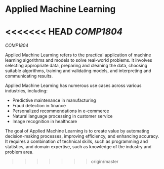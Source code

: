 # Applied Machine Learning
<<<<<<< HEAD
*COMP1804*
=======
*COMP1804*

Applied Machine Learning refers to the practical application of machine learning algorithms and models to solve real-world problems. It involves selecting appropriate data, preparing and cleaning the data, choosing suitable algorithms, training and validating models, and interpreting and communicating results.

Applied Machine Learning has numerous use cases across various industries, including:

* Predictive maintenance in manufacturing
* Fraud detection in finance
* Personalized recommendations in e-commerce
* Natural language processing in customer service
* Image recognition in healthcare

The goal of Applied Machine Learning is to create value by automating decision-making processes, improving efficiency, and enhancing accuracy. It requires a combination of technical skills, such as programming and statistics, and domain expertise, such as knowledge of the industry and problem area.
>>>>>>> origin/master
